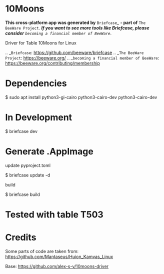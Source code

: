 10Moons
=======

**This cross-platform app was generated by** `Briefcase`_ **- part of**
`The BeeWare Project`_. **If you want to see more tools like Briefcase, please
consider** `becoming a financial member of BeeWare`_.

Driver for Table 10Moons for Linux

.. _`Briefcase`: https://github.com/beeware/briefcase
.. _`The BeeWare Project`: https://beeware.org/
.. _`becoming a financial member of BeeWare`: https://beeware.org/contributing/membership


Dependencies
============

$ sudo apt install python3-gi-cairo python3-cairo-dev python3-cairo-dev


In Development
==============

$ briefcase dev


Generate .AppImage
==================

update pyproject.toml

$ briefcase update -d

build

$ briefcase build


Tested with table T503
======================

Credits
=======
Some parts of code are taken from: https://github.com/Mantaseus/Huion_Kamvas_Linux

Base: https://github.com/alex-s-v/10moons-driver